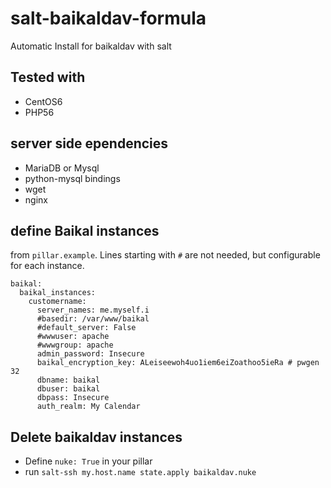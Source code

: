 # salt-baikaldav-formula

Automatic Install for baikaldav with salt

## Tested with

* CentOS6
* PHP56

## server side ependencies

* MariaDB or Mysql
* python-mysql bindings 
* wget
* nginx

## define Baikal instances

from `pillar.example`. Lines starting with `#` are not needed, but configurable for each instance.

```
baikal:
  baikal_instances:
    customername:
      server_names: me.myself.i
      #basedir: /var/www/baikal
      #default_server: False
      #wwwuser: apache
      #wwwgroup: apache
      admin_password: Insecure
      baikal_encryption_key: ALeiseewoh4uo1iem6eiZoathoo5ieRa # pwgen 32
      dbname: baikal
      dbuser: baikal
      dbpass: Insecure
      auth_realm: My Calendar
```

## Delete baikaldav instances

* Define `nuke: True` in your pillar
* run `salt-ssh my.host.name state.apply baikaldav.nuke`

